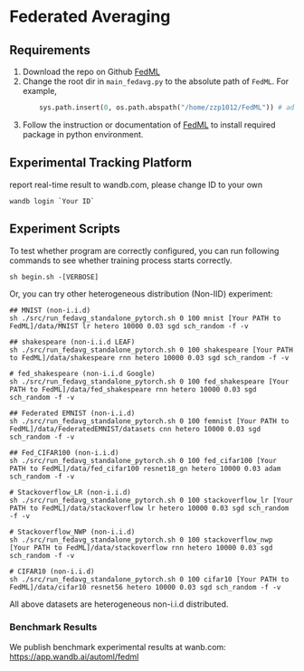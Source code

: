 # Federated Averaging

## Requirements

1. Download the repo on Github [FedML](https://github.com/FedML-AI/FedML)
2. Change the root dir in `main_fedavg.py` to the absolute path of `FedML`. For example,
    ```python
        sys.path.insert(0, os.path.abspath("/home/zzp1012/FedML")) # add the root dir of FedML
    ```
3. Follow the instruction or documentation of [FedML](https://github.com/FedML-AI/FedML) to install required package in python environment.

## Experimental Tracking Platform 

report real-time result to wandb.com, please change ID to your own

```
wandb login `Your ID`
```

## Experiment Scripts

To test whether program are correctly configured, you can run following commands to see whether training process starts correctly.

```
sh begin.sh -[VERBOSE]
```

Or, you can try other heterogeneous distribution (Non-IID) experiment:
``` 
## MNIST (non-i.i.d)
sh ./src/run_fedavg_standalone_pytorch.sh 0 100 mnist [Your PATH to FedML]/data/MNIST lr hetero 10000 0.03 sgd sch_random -f -v

## shakespeare (non-i.i.d LEAF)
sh ./src/run_fedavg_standalone_pytorch.sh 0 100 shakespeare [Your PATH to FedML]/data/shakespeare rnn hetero 10000 0.03 sgd sch_random -f -v

# fed_shakespeare (non-i.i.d Google)
sh ./src/run_fedavg_standalone_pytorch.sh 0 100 fed_shakespeare [Your PATH to FedML]/data/fed_shakespeare rnn hetero 10000 0.03 sgd sch_random -f -v

## Federated EMNIST (non-i.i.d)
sh ./src/run_fedavg_standalone_pytorch.sh 0 100 femnist [Your PATH to FedML]/data/FederatedEMNIST/datasets cnn hetero 10000 0.03 sgd sch_random -f -v

## Fed_CIFAR100 (non-i.i.d)
sh ./src/run_fedavg_standalone_pytorch.sh 0 100 fed_cifar100 [Your PATH to FedML]/data/fed_cifar100 resnet18_gn hetero 10000 0.03 adam sch_random -f -v

# Stackoverflow_LR (non-i.i.d)
sh ./src/run_fedavg_standalone_pytorch.sh 0 100 stackoverflow_lr [Your PATH to FedML]/data/stackoverflow lr hetero 10000 0.03 sgd sch_random -f -v

# Stackoverflow_NWP (non-i.i.d)
sh ./src/run_fedavg_standalone_pytorch.sh 0 100 stackoverflow_nwp [Your PATH to FedML]/data/stackoverflow rnn hetero 10000 0.03 sgd sch_random -f -v
 
# CIFAR10 (non-i.i.d) 
sh ./src/run_fedavg_standalone_pytorch.sh 0 100 cifar10 [Your PATH to FedML]/data/cifar10 resnet56 hetero 10000 0.03 sgd sch_random -f -v
```

All above datasets are heterogeneous non-i.i.d distributed.

### Benchmark Results
We publish benchmark experimental results at wanb.com: \
https://app.wandb.ai/automl/fedml
